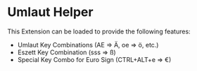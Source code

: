 Umlaut Helper
=============

This Extension can be loaded to provide the following features:

- Umlaut Key Combinations (AE => Ä, oe => ö, etc.)
- Eszett Key Combination  (sss => ß)
- Special Key Combo for Euro Sign (CTRL+ALT+e => €)
